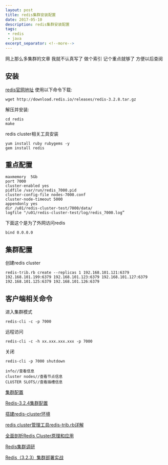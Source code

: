```yaml
---
layout: post
title: redis集群安装配置
date: 2017-05-10
description: redis集群安装配置
tags:
 - redis
 - java
excerpt_separator: <!--more-->
---
```


网上那么多集群的文章 我就不认真写了 做个索引 记个重点就够了 方便以后查阅

## 安装

[redis官网地址](https://redis.io/download)
使用以下命令下载:
```
wget http://download.redis.io/releases/redis-3.2.8.tar.gz
```
解压并安装:
```
cd redis
make
```

redis cluster相关工具安装
```
yum install ruby rubygems -y
gem install redis
```

## 重点配置
```
maxmemory  5Gb
port 7000
cluster-enabled yes
pidfile /var/run/redis_7000.pid
cluster-config-file nodes-7000.conf
cluster-node-timeout 5000
appendonly yes
dir /u01/redis-cluster-test/7000/data/
logfile "/u01/redis-cluster-test/log/redis_7000.log”
```
下面这个是为了外网访问redis
```
bind 0.0.0.0
```

## 集群配置
创建redis cluster
```
redis-trib.rb create --replicas 1 192.168.101.121:6379 192.168.101.199:6379 192.168.101.123:6379 192.168.101.127:6379 192.168.101.125:6379 192.168.101.126:6379
```
## 客户端相关命令
进入集群模式
```
redis-cli -c -p 7000
```
远程访问
```
redis-cli -c -h xx.xxx.xxx.xxx -p 7000
```
关闭
```
redis-cli -p 7000 shutdown
```

```
info//查看信息
cluster nodes//查看节点信息
CLUSTER SLOTS//查看插槽信息
```

[集群配置](http://redisdoc.com/topic/cluster-tutorial.html)

[Redis-3.2.4集群配置](http://www.dongcoder.com/detail-224853.html)

[搭建redis-cluster环境](http://5434718.blog.51cto.com/5424718/1747629)

[redis cluster管理工具redis-trib.rb详解](http://weizijun.cn/2016/01/08/redis%20cluster%E7%AE%A1%E7%90%86%E5%B7%A5%E5%85%B7redis-trib-rb%E8%AF%A6%E8%A7%A3/)

[全面剖析Redis Cluster原理和应用](http://blog.csdn.net/dc_726/article/details/48552531)

[Redis集群调研](http://blog.fatedier.com/2015/09/15/redis-cluster-survey/)

[Redis（3.2.3）集群部署实战](https://yq.aliyun.com/articles/61734)

<!--more-->
